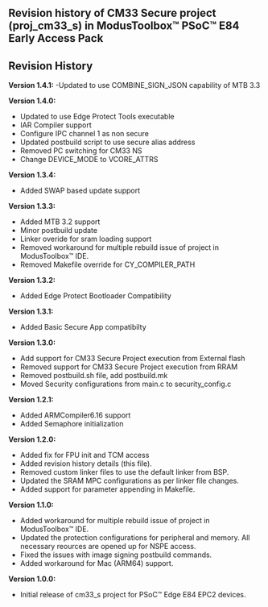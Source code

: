 Revision history of CM33 Secure project (proj_cm33_s) in ModusToolbox&trade; PSoC&trade; E84 Early Access Pack
----
**Revision History**
----
**Version 1.4.1:**
-Updated to use COMBINE_SIGN_JSON capability of MTB 3.3

**Version 1.4.0:**
- Updated to use Edge Protect Tools executable
- IAR Compiler support
- Configure IPC channel 1 as non secure
- Updated postbuild script to use secure alias address
- Removed PC switching for CM33 NS
- Change DEVICE_MODE to VCORE_ATTRS
  
**Version 1.3.4:**
- Added SWAP based update support

**Version 1.3.3:**
- Added MTB 3.2 support
- Minor postbuild update
- Linker overide for sram loading support
- Removed workaround for multiple rebuild issue of project in ModusToolbox&trade; IDE.
- Removed Makefile override for CY_COMPILER_PATH 

**Version 1.3.2:**
- Added Edge Protect Bootloader Compatibility

**Version 1.3.1:**
- Added Basic Secure App compatibilty

**Version 1.3.0:**
- Add support for CM33 Secure Project execution from External flash
- Removed support for CM33 Secure Project execution from RRAM
- Removed postbuild.sh file, add postbuild.mk
- Moved Security configurations from main.c to security_config.c

**Version 1.2.1:**
- Added ARMCompiler6.16 support
- Added Semaphore initialization

**Version 1.2.0:**
- Added fix for FPU init and TCM access
- Added revision history details (this file).
- Removed custom linker files to use the default linker from BSP.
- Updated the SRAM MPC configurations as per linker file changes.
- Added support for parameter appending in Makefile.

**Version 1.1.0:**
- Added workaround for multiple rebuild issue of project in ModusToolbox&trade; IDE.
- Updated the protection configurations for peripheral and memory. All necessary reources are opened up for NSPE access.
- Fixed the issues with image signing postbuild commands.
- Added workaround for Mac (ARM64) support.

**Version 1.0.0:**
- Initial release of cm33_s project for PSoC&trade; Edge E84 EPC2 devices.


